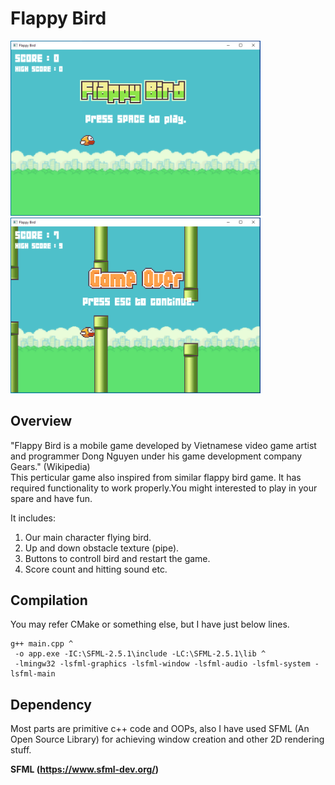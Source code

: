 # Flappy Bird
<img src="https://github.com/ghulam2545/flappy-bird/blob/master/out/out-1.PNG" width=400>  <img src="https://github.com/ghulam2545/flappy-bird/blob/master/out/out-2.PNG" width=400>


## Overview
"Flappy Bird is a mobile game developed by Vietnamese video game artist and programmer Dong Nguyen under his game development company Gears." (Wikipedia)<br>
This perticular game also inspired from similar flappy bird game. It has required functionality to work properly.You might interested to play in your spare and have fun.<br>

It includes:
1. Our main character flying bird.
2. Up and down obstacle texture (pipe).
3. Buttons to controll bird and restart the game.
4. Score count and hitting sound etc.


## Compilation
You may refer CMake or something else, but I have just below lines.
```
g++ main.cpp ^
 -o app.exe -IC:\SFML-2.5.1\include -LC:\SFML-2.5.1\lib ^
 -lmingw32 -lsfml-graphics -lsfml-window -lsfml-audio -lsfml-system -lsfml-main
```
## Dependency
Most parts are primitive c++ code and OOPs, also I have used SFML (An Open Source Library) for achieving window creation and other 2D rendering stuff.

<strong>SFML (https://www.sfml-dev.org/)
